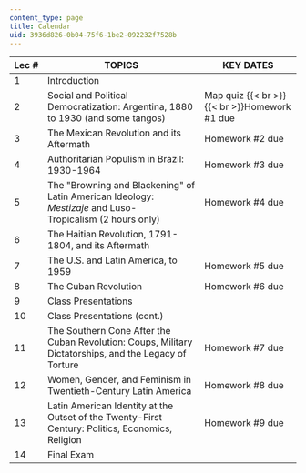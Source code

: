 ```yaml
---
content_type: page
title: Calendar
uid: 3936d826-0b04-75f6-1be2-092232f7528b
---
```


| Lec # | TOPICS | KEY DATES |
| --- | --- | --- |
| 1 | Introduction |  |
| 2 | Social and Political Democratization: Argentina, 1880 to 1930 (and some tangos) | Map quiz  {{< br >}}  {{< br >}}Homework #1 due |
| 3 | The Mexican Revolution and its Aftermath | Homework #2 due |
| 4 | Authoritarian Populism in Brazil: 1930-1964 | Homework #3 due |
| 5 | The "Browning and Blackening" of Latin American Ideology: _Mestizaje_ and Luso-Tropicalism (2 hours only) | Homework #4 due |
| 6 | The Haitian Revolution, 1791-1804, and its Aftermath |  |
| 7 | The U.S. and Latin America, to 1959 | Homework #5 due |
| 8 | The Cuban Revolution | Homework #6 due |
| 9 | Class Presentations |  |
| 10 | Class Presentations (cont.) |  |
| 11 | The Southern Cone After the Cuban Revolution: Coups, Military Dictatorships, and the Legacy of Torture | Homework #7 due |
| 12 | Women, Gender, and Feminism in Twentieth-Century Latin America | Homework #8 due |
| 13 | Latin American Identity at the Outset of the Twenty-First Century: Politics, Economics, Religion | Homework #9 due |
| 14 | Final Exam |